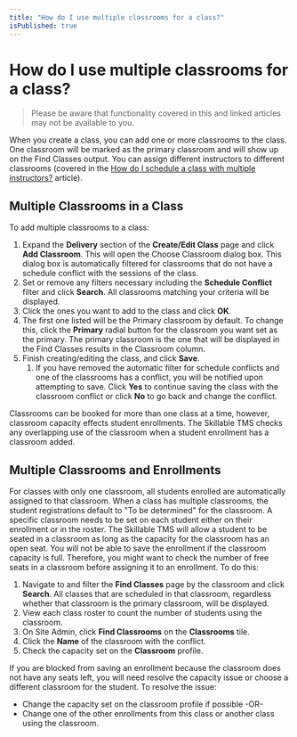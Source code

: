 ```yaml
---
title: "How do I use multiple classrooms for a class?"
isPublished: true
---
```


# How do I use multiple classrooms for a class?

> Please be aware that functionality covered in this and linked articles may not be available to you.

When you create a class, you can add one or more classrooms to the class. One classroom will be marked as the primary classroom and will show up on the Find Classes output. You can assign different instructors to different classrooms (covered in the [How do I schedule a class with multiple instructors?](../instructors/schedule-class-with-multiple-instructors.md) article).

## Multiple Classrooms in a Class
To add multiple classrooms to a class: 
1. Expand the **Delivery** section of the **Create/Edit Class** page and click **Add Classroom**. This will open the Choose Classroom dialog box. This dialog box is automatically filtered for classrooms that do not have a schedule conflict with the sessions of the class. 
1. Set or remove any filters necessary including the **Schedule Conflict** filter and click **Search**. All classrooms matching your criteria will be displayed. 
1. Click the ones you want to add to the class and click **OK**. 
1. The first one listed will be the Primary classroom by default. To change this, click the **Primary** radial button for the classroom you want set as the primary. The primary classroom is the one that will be displayed in the Find Classes results in the Classroom column.
1. Finish creating/editing the class, and click **Save**. 
     1. If you have removed the automatic filter for schedule conflicts and one of the classrooms has a conflict, you will be notified upon attempting to save. Click **Yes** to continue saving the class with the classroom conflict or click **No** to go back and change the conflict. 
     
Classrooms can be booked for more than one class at a time, however, classroom capacity effects student enrollments. The Skillable TMS checks any overlapping use of the classroom when a student enrollment has a classroom added. 

## Multiple Classrooms and Enrollments
For classes with only one classroom, all students enrolled are automatically assigned to that classroom. When a class has multiple classrooms, the student registrations default to "To be determined" for the classroom. A specific classroom needs to be set on each student either on their enrollment or in the roster. The Skillable TMS will allow a student to be seated in a classroom as long as the capacity for the classroom has an open seat. You will not be able to save the enrollment if the classroom capacity is full. Therefore, you might want to check the number of free seats in a classroom before assigning it to an enrollment. To do this:
1.  Navigate to and filter the **Find Classes** page by the classroom and click **Search**. All classes that are scheduled in that classroom, regardless whether that classroom is the primary classroom, will be displayed. 
1. View each class roster to count the number of students using the classroom.
1. On Site Admin, click **Find Classrooms** on the **Classrooms** tile.
1. Click the **Name** of the classroom with the conflict.
1. Check the capacity set on the **Classroom** profile.

If you are blocked from saving an enrollment because the classroom does not have any seats left, you will need resolve the capacity issue or choose a different classroom for the student. To resolve the issue:
- Change the capacity set on the classroom profile if possible -OR- 
- Change one of the other enrollments from this class or another class using the classroom.
